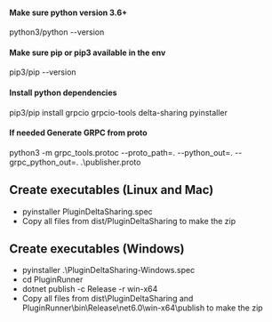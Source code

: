 #### Make sure python version 3.6+
python3/python --version

#### Make sure pip or pip3 available in the env
pip3/pip --version

#### Install python dependencies
pip3/pip install grpcio grpcio-tools delta-sharing pyinstaller

#### If needed Generate GRPC from proto 
python3 -m grpc_tools.protoc --proto_path=. --python_out=. --grpc_python_out=. .\publisher.proto

## Create executables (Linux and Mac)
- pyinstaller PluginDeltaSharing.spec
- Copy all files from dist/PluginDeltaSharing to make the zip

## Create executables (Windows)
- pyinstaller .\PluginDeltaSharing-Windows.spec
- cd PluginRunner
- dotnet publish -c Release -r win-x64
- Copy all files from dist\PluginDeltaSharing and PluginRunner\bin\Release\net6.0\win-x64\publish to make the zip
